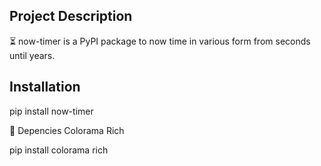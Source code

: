 ## Project Description 

⏳ now-timer is a PyPI package to now time in various form from seconds until years.

## Installation

pip install now-timer

🔧 Depencies
   Colorama
   Rich

   pip install colorama rich

